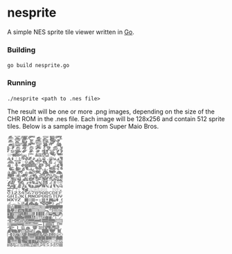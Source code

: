 # nesprite
A simple NES sprite tile viewer written in [Go](https://go.dev/).

### Building
`go build nesprite.go`
### Running
`./nesprite <path to .nes file>`

The result will be one or more .png images, depending on the size of the 
CHR ROM in the .nes file.  Each image will be 128x256 and contain 512 
sprite tiles.  Below is a sample image from Super Maio Bros.

![Super Mario Bro. Sprite Tiles](Super%20Mario%20Bros-0.png)
